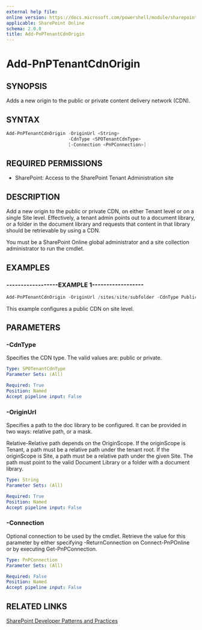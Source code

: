 ```yaml
---
external help file:
online version: https://docs.microsoft.com/powershell/module/sharepoint-pnp/add-pnptenantcdnorigin
applicable: SharePoint Online
schema: 2.0.0
title: Add-PnPTenantCdnOrigin
---
```


# Add-PnPTenantCdnOrigin

## SYNOPSIS
Adds a new origin to the public or private content delivery network (CDN).

## SYNTAX 

```powershell
Add-PnPTenantCdnOrigin -OriginUrl <String>
                       -CdnType <SPOTenantCdnType>
                       [-Connection <PnPConnection>]
```

## REQUIRED PERMISSIONS

* SharePoint: Access to the SharePoint Tenant Administration site

## DESCRIPTION
Add a new origin to the public or private CDN, on either Tenant level or on a single Site level. Effectively, a tenant admin points out to a document library, or a folder in the document library and requests that content in that library should be retrievable by using a CDN.

You must be a SharePoint Online global administrator and a site collection administrator to run the cmdlet.

## EXAMPLES

### ------------------EXAMPLE 1------------------
```powershell
Add-PnPTenantCdnOrigin -OriginUrl /sites/site/subfolder -CdnType Public
```

This example configures a public CDN on site level.

## PARAMETERS

### -CdnType
Specifies the CDN type. The valid values are: public or private.

```yaml
Type: SPOTenantCdnType
Parameter Sets: (All)

Required: True
Position: Named
Accept pipeline input: False
```

### -OriginUrl
Specifies a path to the doc library to be configured. It can be provided in two ways: relative path, or a mask.

Relative-Relative path depends on the OriginScope. If the originScope is Tenant, a path must be a relative path under the tenant root. If the originScope is Site, a path must be a relative path under the given Site. The path must point to the valid Document Library or a folder with a document library.

```yaml
Type: String
Parameter Sets: (All)

Required: True
Position: Named
Accept pipeline input: False
```

### -Connection
Optional connection to be used by the cmdlet. Retrieve the value for this parameter by either specifying -ReturnConnection on Connect-PnPOnline or by executing Get-PnPConnection.

```yaml
Type: PnPConnection
Parameter Sets: (All)

Required: False
Position: Named
Accept pipeline input: False
```

## RELATED LINKS

[SharePoint Developer Patterns and Practices](https://aka.ms/sppnp)